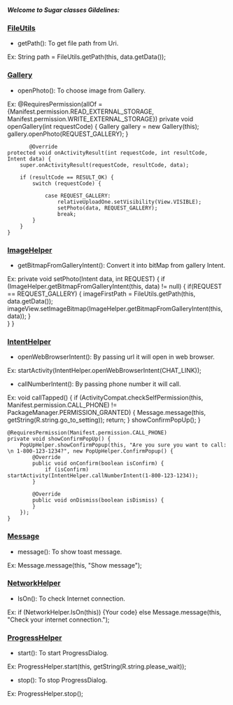 ##### Welcome to Sugar classes Gildelines:

### [FileUtils](https://github.com/CrownStack/android-sugar/blob/dev/FileUtils.java)

* getPath(): To get file path from Uri.

Ex: String path =  FileUtils.getPath(this, data.getData());

### [Gallery](https://github.com/CrownStack/android-sugar/blob/dev/Gallery.java)

* openPhoto(): To choose image from Gallery.

Ex: @RequiresPermission(allOf = {Manifest.permission.READ_EXTERNAL_STORAGE, Manifest.permission.WRITE_EXTERNAL_STORAGE})
    private void openGallery(int requestCode) {
        Gallery gallery = new Gallery(this);
        gallery.openPhoto(REQUEST_GALLERY);
          }
          
           @Override
    protected void onActivityResult(int requestCode, int resultCode, Intent data) {
        super.onActivityResult(requestCode, resultCode, data);

        if (resultCode == RESULT_OK) {
            switch (requestCode) {

                case REQUEST_GALLERY:
                    relativeUploadOne.setVisibility(View.VISIBLE);
                    setPhoto(data, REQUEST_GALLERY);
                    break;           
            }
        }
    }

### [ImageHelper](https://github.com/CrownStack/android-sugar/blob/dev/ImageHelper.java)

* getBitmapFromGalleryIntent(): Convert it into bitMap from gallery Intent.

Ex:     private void setPhoto(Intent data, int REQUEST) {
        if (ImageHelper.getBitmapFromGalleryIntent(this, data) != null) {
            if(REQUEST == REQUEST_GALLERY) {
                imageFirstPath = FileUtils.getPath(this, data.getData());
                imageView.setImageBitmap(ImageHelper.getBitmapFromGalleryIntent(this, data));
            }                     
        }
    }

### [IntentHelper](https://github.com/CrownStack/android-sugar/blob/dev/IntentHelper.java)

* openWebBrowserIntent(): By passing url it will open in web browser.

Ex: startActivity(IntentHelper.openWebBrowserIntent(CHAT_LINK));

* callNumberIntent(): By passing phone number it will call.

Ex: void callTapped() {
        if (ActivityCompat.checkSelfPermission(this, Manifest.permission.CALL_PHONE) != PackageManager.PERMISSION_GRANTED) {
            Message.message(this, getString(R.string.go_to_setting));
            return;
        }
        showConfirmPopUp();
    }
    
    @RequiresPermission(Manifest.permission.CALL_PHONE)
    private void showConfirmPopUp() {
        PopUpHelper.showConfirmPopup(this, "Are you sure you want to call: \n 1-800-123-1234?", new PopUpHelper.ConfirmPopup() {
            @Override
            public void onConfirm(boolean isConfirm) {
                if (isConfirm) startActivity(IntentHelper.callNumberIntent(1-800-123-1234));
            }

            @Override
            public void onDismiss(boolean isDismiss) {
            }
        });
    }

### [Message](https://github.com/CrownStack/android-sugar/blob/dev/Message.java)

* message(): To show toast message.

Ex:  Message.message(this, "Show message");

### [NetworkHelper](https://github.com/CrownStack/android-sugar/blob/dev/NetworkHelper.java)

* IsOn(): To check Internet connection.

Ex: if (NetworkHelper.IsOn(this)) {Your code}
    else Message.message(this, "Check your internet connection.");

### [ProgressHelper](https://github.com/CrownStack/android-sugar/blob/dev/ProgressHelper.java)

* start(): To start ProgressDialog.

Ex: ProgressHelper.start(this, getString(R.string.please_wait));

* stop(): To stop ProgressDialog.

Ex:  ProgressHelper.stop();
